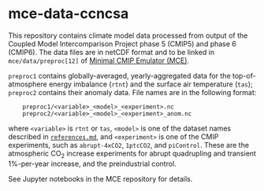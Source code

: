 # mce-data-ccncsa

This repository contains climate model data processed from output of the Coupled Model Intercomparison Project phase 5 (CMIP5) and phase 6 (CMIP6). The data files are in netCDF format and to be linked in `mce/data/preproc[12]` of [Minimal CMIP Emulator (MCE)](https://github.com/tsutsui1872/mce).

`preproc1` contains globally-averaged, yearly-aggregated data for the top-of-atmosphere energy imbalance (`rtnt`) and the surface air temperature (`tas`); `preproc2` contains their anomaly data. File names are in the following format:
```
    preproc1/<variable>_<model>_<experiment>.nc
    preproc2/<variable>_<model>_<experiment>_anom.nc
```
where `<variable>` is `rtnt` or `tas`, `<model>` is one of the dataset names described in [`references.md`](./references.md), and `<experiment>` is one of the CMIP experiments, such as `abrupt-4xCO2`, `1ptcCO2`, and `piControl`. These are the atmospheric CO<sub>2</sub> increase experiments for abrupt quadrupling and transient 1%-per-year increase, and the preindustrial control.

See Jupyter notebooks in the MCE repository for details.
